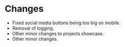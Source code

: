 # Changes
- Fixed social media buttons being too big on mobile.
- Removal of logging.
- Other minor changes to projects showcase.
- Other minor changes.